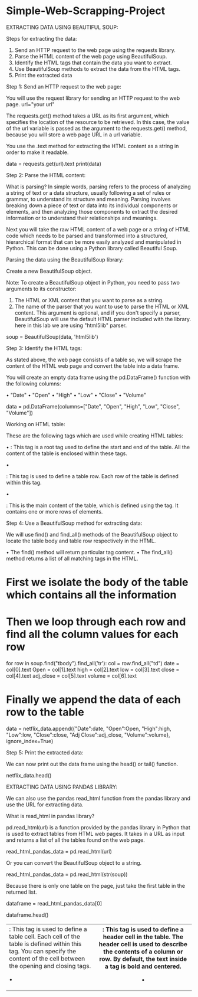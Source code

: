 # Simple-Web-Scrapping-Project

EXTRACTING DATA USING BEAUTIFUL SOUP:


Steps for extracting the data:
1) Send an HTTP request to the web page using the requests library.
2) Parse the HTML content of the web page using BeautifulSoup.
3) Identify the HTML tags that contain the data you want to extract.
4) Use BeautifulSoup methods to extract the data from the HTML tags.
5) Print the extracted data

Step 1: Send an HTTP request to the web page:

You will use the request library for sending an HTTP request to the web page.
url="your url"

The requests.get() method takes a URL as its first argument, which specifies the location of the resource to be retrieved.
In this case, the value of the url variable is passed as the argument to the requests.get() method, because you will store a web page URL in a url variable.

You use the .text method for extracting the HTML content as a string in order to make it readable.

data  = requests.get(url).text
print(data)

Step 2: Parse the HTML content:

What is parsing?
In simple words, parsing refers to the process of analyzing a string of text or a data structure, usually following a set of rules or grammar,
to understand its structure and meaning. Parsing involves breaking down a piece of text or data into its individual components or elements, and then
analyzing those components to extract the desired information or to understand their relationships and meanings.

Next you will take the raw HTML content of a web page or a string of HTML code which needs to be parsed and transformed into a structured, hierarchical
format that can be more easily analyzed and manipulated in Python. This can be done using a Python library called Beautiful Soup.

Parsing the data using the BeautifulSoup library:

Create a new BeautifulSoup object.

Note: To create a BeautifulSoup object in Python, you need to pass two arguments to its constructor:
1) The HTML or XML content that you want to parse as a string.
2) The name of the parser that you want to use to parse the HTML or XML content. This argument is optional, and if you don't specify a parser, BeautifulSoup
will use the default HTML parser included with the library. here in this lab we are using "html5lib" parser.

soup = BeautifulSoup(data, 'html5lib')

Step 3: Identify the HTML tags:

As stated above, the web page consists of a table so, we will scrape the content of the HTML web page and convert the table into a data frame.

You will create an empty data frame using the pd.DataFrame() function with the following columns:

• "Date"
• "Open"
• "High"
• "Low"
• "Close"
• "Volume"

data = pd.DataFrame(columns=["Date", "Open", "High", "Low", "Close", "Volume"])

Working on HTML table:

These are the following tags which are used while creating HTML tables:

• <table>: This tag is a root tag used to define the start and end of the table. All the content of the table is enclosed within these tags.

• <tr>: This tag is used to define a table row. Each row of the table is defined within this tag.

• <td>: This tag is used to define a table cell. Each cell of the table is defined within this tag. You can specify the content of the cell between the opening and closing tags.

• <th>: This tag is used to define a header cell in the table. The header cell is used to describe the contents of a column or row. By default, the text inside a tag is bold and centered.

• <tbody>: This is the main content of the table, which is defined using the tag. It contains one or more rows of elements.

Step 4: Use a BeautifulSoup method for extracting data:

We will use find() and find_all() methods of the BeautifulSoup object to locate the table body and table row respectively in the HTML.

• The find() method will return particular tag content.
• The find_all() method returns a list of all matching tags in the HTML.

# First we isolate the body of the table which contains all the information
# Then we loop through each row and find all the column values for each row
for row in soup.find("tbody").find_all('tr'):
    col = row.find_all("td")
    date = col[0].text
    Open = col[1].text
    high = col[2].text
    low = col[3].text
    close = col[4].text
    adj_close = col[5].text
    volume = col[6].text
    
# Finally we append the data of each row to the table
data = netflix_data.append({"Date":date, "Open":Open, "High":high, "Low":low, "Close":close, "Adj Close":adj_close, "Volume":volume}, ignore_index=True)

Step 5: Print the extracted data:

We can now print out the data frame using the head() or tail() function.

netflix_data.head()



EXTRACTING DATA USING PANDAS LIBRARY:

We can also use the pandas read_html function from the pandas library and use the URL for extracting data.

What is read_html in pandas library?

pd.read_html(url) is a function provided by the pandas library in Python that is used to extract tables from HTML web pages. It takes in a URL as input 
and returns a list of all the tables found on the web page.

read_html_pandas_data = pd.read_html(url)

Or you can convert the BeautifulSoup object to a string.

read_html_pandas_data = pd.read_html(str(soup))

Because there is only one table on the page, just take the first table in the returned list.

dataframe = read_html_pandas_data[0]

dataframe.head()
